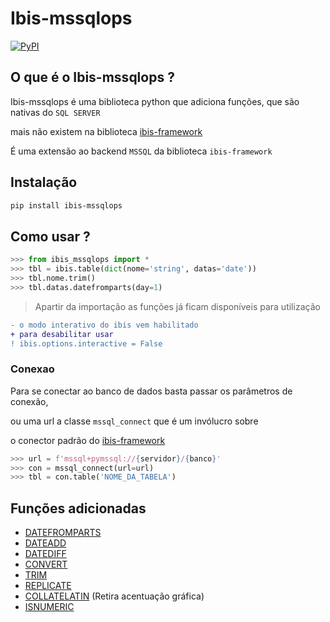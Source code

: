 # Ibis-mssqlops
[![PyPI](https://img.shields.io/pypi/v/ibis-mssqlops.svg)](https://pypi.org/project/ibis-mssqlops/)

## O que é o  Ibis-mssqlops ?

Ibis-mssqlops é uma biblioteca python que adiciona funções, que são nativas do `SQL SERVER`

mais não existem na biblioteca [ibis-framework](http://ibis-project.org)

É uma extensão ao backend `MSSQL` da biblioteca `ibis-framework`

## Instalação

```bash
pip install ibis-mssqlops
```

## Como usar ?

```python
>>> from ibis_mssqlops import *
>>> tbl = ibis.table(dict(nome='string', datas='date'))
>>> tbl.nome.trim()
>>> tbl.datas.datefromparts(day=1)
```

> Apartir da importação as funções já ficam disponíveis para utilização

```diff
- o modo interativo do ibis vem habilitado
+ para desabilitar usar 
! ibis.options.interactive = False
```

### Conexao

Para se conectar ao banco de dados basta passar os parâmetros de conexão, 

ou uma url a classe `mssql_connect` que é um invólucro sobre

o conector padrão do [ibis-framework](http://ibis-project.org)

```python
>>> url = f'mssql+pymssql://{servidor}/{banco}'
>>> con = mssql_connect(url=url)
>>> tbl = con.table('NOME_DA_TABELA')
```

## Funções adicionadas

- [DATEFROMPARTS]()
- [DATEADD]()
- [DATEDIFF]()
- [CONVERT]()
- [TRIM]()
- [REPLICATE]()
- [COLLATELATIN]() (Retira acentuação gráfica)
- [ISNUMERIC]()
